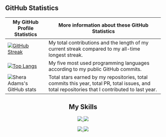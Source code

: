 ## GitHub Statistics
<!-- TABLE -->
| My GitHub Profile Statistics | More information about these GitHub Statistics |
|---|---|
| [![GitHub Streak](https://github-readme-streak-stats.herokuapp.com/?user=sheraadams&theme=highcontrast)](https://git.io/streak-stats) | My total contributions and the length of my current streak compared to my all-time longest streak.  |
| [![Top Langs](https://github-readme-stats.vercel.app/api/top-langs/?username=sheraadams&layout=compact)](https://github.com/anuraghazra/github-readme-stats) | My five most used programming languages according to my public GitHub commits. |
| ![Shera Adams's GitHub stats](https://github-readme-stats.vercel.app/api?username=sheraadams&show_icons=true&theme=aura) | Total stars earned by my repositories, total commits this year, total PR, total issues, and total repositories that I contributed to last year. |

<h2 align="center">My Skills</h2>
<!-- skills -->
<p align="center">
  <a href="https://skillicons.dev">
    <img src="https://skillicons.dev/icons?i=java,git,ai,ps,eclipse,ae,idea,c,cpp,cs" />
    <img src="https://skillicons.dev/icons?i=instagram,linkedin,lua,py,qt,twitter,vscode,visualstudio,r" />
  </a>
</p>

<!-- contributors -->
<p align="center">
  <a href="https://skillicons.dev">
    <img src="https://img.shields.io/badge/all_contributors-32-orange.svg?style=flat-square" />
    <img src="https://komarev.com/ghpvc/?username=sheraadams" />
  </a>
</p>
